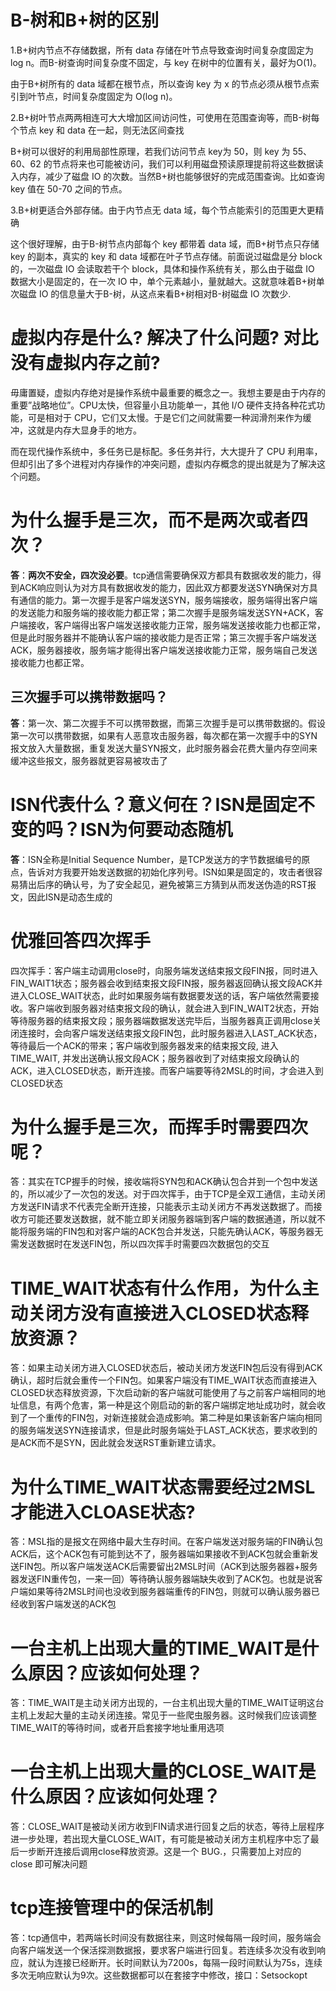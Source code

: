 # B-树和B+树的区别

1.B+树内节点不存储数据，所有 data 存储在叶节点导致查询时间复杂度固定为 log n。而B-树查询时间复杂度不固定，与 key 在树中的位置有关，最好为O(1)。

由于B+树所有的 data 域都在根节点，所以查询 key 为  x 的节点必须从根节点索引到叶节点，时间复杂度固定为 O(log n)。

2.B+树叶节点两两相连可大大增加区间访问性，可使用在范围查询等，而B-树每个节点 key 和 data 在一起，则无法区间查找

B+树可以很好的利用局部性原理，若我们访问节点 key为 50，则 key 为 55、60、62 的节点将来也可能被访问，我们可以利用磁盘预读原理提前将这些数据读入内存，减少了磁盘 IO 的次数。当然B+树也能够很好的完成范围查询。比如查询 key 值在 50-70 之间的节点。

3.B+树更适合外部存储。由于内节点无 data 域，每个节点能索引的范围更大更精确

这个很好理解，由于B-树节点内部每个 key 都带着 data 域，而B+树节点只存储 key 的副本，真实的 key 和 data 域都在叶子节点存储。前面说过磁盘是分 block 的，一次磁盘 IO 会读取若干个 block，具体和操作系统有关，那么由于磁盘 IO 数据大小是固定的，在一次 IO 中，单个元素越小，量就越大。这就意味着B+树单次磁盘 IO 的信息量大于B-树，从这点来看B+树相对B-树磁盘 IO 次数少.

# 虚拟内存是什么? 解决了什么问题? 对比没有虚拟内存之前?

毋庸置疑，虚拟内存绝对是操作系统中最重要的概念之一。我想主要是由于内存的重要”战略地位”。CPU太快，但容量小且功能单一，其他 I/O 硬件支持各种花式功能，可是相对于 CPU，它们又太慢。于是它们之间就需要一种润滑剂来作为缓冲，这就是内存大显身手的地方。

而在现代操作系统中，多任务已是标配。多任务并行，大大提升了 CPU 利用率，但却引出了多个进程对内存操作的冲突问题，虚拟内存概念的提出就是为了解决这个问题。

# 为什么握手是三次，而不是两次或者四次？

**答**：**两次不安全，四次没必要**。tcp通信需要确保双方都具有数据收发的能力，得到ACK响应则认为对方具有数据收发的能力，因此双方都要发送SYN确保对方具有通信的能力。第一次握手是客户端发送SYN，服务端接收，服务端得出客户端的发送能力和服务端的接收能力都正常；第二次握手是服务端发送SYN+ACK，客户端接收，客户端得出客户端发送接收能力正常，服务端发送接收能力也都正常，但是此时服务器并不能确认客户端的接收能力是否正常；第三次握手客户端发送ACK，服务器接收，服务端才能得出客户端发送接收能力正常，服务端自己发送接收能力也都正常。

## 三次握手可以携带数据吗？

**答**：第一次、第二次握手不可以携带数据，而第三次握手是可以携带数据的。假设第一次可以携带数据，如果有人恶意攻击服务器，每次都在第一次握手中的SYN报文放入大量数据，重复发送大量SYN报文，此时服务器会花费大量内存空间来缓冲这些报文，服务器就更容易被攻击了

# ISN代表什么？意义何在？ISN是固定不变的吗？ISN为何要动态随机

**答**：ISN全称是Initial Sequence Number，是TCP发送方的字节数据编号的原点，告诉对方我要开始发送数据的初始化序列号。ISN如果是固定的，攻击者很容易猜出后序的确认号，为了安全起见，避免被第三方猜到从而发送伪造的RST报文，因此ISN是动态生成的

# 优雅回答四次挥手

四次挥手：客户端主动调用close时，向服务端发送结束报文段FIN报，同时进入FIN_WAIT1状态；服务器会收到结束报文段FIN报，服务器返回确认报文段ACK并进入CLOSE_WAIT状态，此时如果服务端有数据要发送的话，客户端依然需要接收。客户端收到服务器对结束报文段的确认，就会进入到FIN_WAIT2状态，开始等待服务器的结束报文段；服务器端数据发送完毕后，当服务器真正调用close关闭连接时，会向客户端发送结束报文段FIN包，此时服务器进入LAST_ACK状态，等待最后一个ACK的带来；客户端收到服务器发来的结束报文段, 进入TIME_WAIT, 并发出送确认报文段ACK；服务器收到了对结束报文段确认的ACK，进入CLOSED状态，断开连接。而客户端要等待2MSL的时间，才会进入到CLOSED状态

# 为什么握手是三次，而挥手时需要四次呢？

答：其实在TCP握手的时候，接收端将SYN包和ACK确认包合并到一个包中发送的，所以减少了一次包的发送。对于四次挥手，由于TCP是全双工通信，主动关闭方发送FIN请求不代表完全断开连接，只能表示主动关闭方不再发送数据了。而接收方可能还要发送数据，就不能立即关闭服务器端到客户端的数据通道，所以就不能将服务端的FIN包和对客户端的ACK包合并发送，只能先确认ACK，等服务器无需发送数据时在发送FIN包，所以四次挥手时需要四次数据包的交互

# TIME_WAIT状态有什么作用，为什么主动关闭方没有直接进入CLOSED状态释放资源？

答：如果主动关闭方进入CLOSED状态后，被动关闭方发送FIN包后没有得到ACK确认，超时后就会重传一个FIN包。如果客户端没有TIME_WAIT状态而直接进入CLOSED状态释放资源，下次启动新的客户端就可能使用了与之前客户端相同的地址信息，有两个危害，第一种是这个刚启动的新的客户端绑定地址成功时，就会收到了一个重传的FIN包，对新连接就会造成影响。第二种是如果该新客户端向相同的服务端发送SYN连接请求，但是此时服务端处于LAST_ACK状态，要求收到的是ACK而不是SYN，因此就会发送RST重新建立请求。

# 为什么TIME_WAIT状态需要经过2MSL才能进入CLOASE状态?

答：MSL指的是报文在网络中最大生存时间。在客户端发送对服务端的FIN确认包ACK后，这个ACK包有可能到达不了，服务器端如果接收不到ACK包就会重新发送FIN包。所以客户端发送ACK后需要留出2MSL时间（ACK到达服务器器+服务器发送FIN重传包，一来一回）等待确认服务器端缺失收到了ACK包。也就是说客户端如果等待2MSL时间也没收到服务器端重传的FIN包，则就可以确认服务器已经收到客户端发送的ACK包

# 一台主机上出现大量的TIME_WAIT是什么原因？应该如何处理？

答：TIME_WAIT是主动关闭方出现的，一台主机出现大量的TIME_WAIT证明这台主机上发起大量的主动关闭连接。常见于一些爬虫服务器。这时候我们应该调整TIME_WAIT的等待时间，或者开启套接字地址重用选项

# 一台主机上出现大量的CLOSE_WAIT是什么原因？应该如何处理？

答：CLOSE_WAIT是被动关闭方收到FIN请求进行回复之后的状态，等待上层程序进一步处理，若出现大量CLOSE_WAIT，有可能是被动关闭方主机程序中忘了最后一步断开连接后调用close释放资源。这是一个 BUG.，只需要加上对应的 close 即可解决问题

# tcp连接管理中的保活机制

答：tcp通信中，若两端长时间没有数据往来，则这时候每隔一段时间，服务端会向客户端发送一个保活探测数据报，要求客户端进行回复。若连续多次没有收到响应，就认为连接已经断开。长时间默认为7200s，每隔一段时间默认为75s，连续多次无响应默认为9次。这些数据都可以在套接字中修改，接口：Setsockopt









